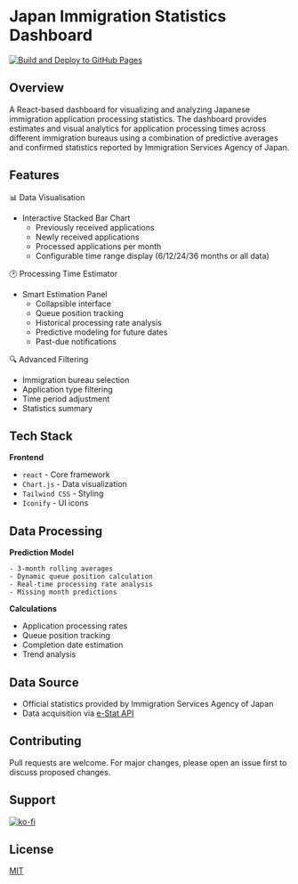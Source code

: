 # Japan Immigration Statistics Dashboard
[![Build and Deploy to GitHub Pages](https://github.com/RetroHazard/JP_Immigration_Dashboard/actions/workflows/build.yaml/badge.svg)](https://github.com/RetroHazard/JP_Immigration_Dashboard/actions/workflows/build.yaml)

## Overview

A React-based dashboard for visualizing and analyzing Japanese immigration application processing statistics. The
dashboard provides estimates and visual analytics for application processing times across different immigration bureaus
using a combination of predictive averages and confirmed statistics reported by Immigration Services Agency of Japan.

## Features

:bar_chart: Data Visualisation

- Interactive Stacked Bar Chart
    + Previously received applications
    + Newly received applications
    + Processed applications per month
    + Configurable time range display (6/12/24/36 months or all data)

:clock2: Processing Time Estimator

- Smart Estimation Panel
    + Collapsible interface
    + Queue position tracking
    + Historical processing rate analysis
    + Predictive modeling for future dates
    + Past-due notifications

:mag: Advanced Filtering

- Immigration bureau selection
- Application type filtering
- Time period adjustment
- Statistics summary

## Tech Stack

**Frontend**

- `react` - Core framework
- `Chart.js` - Data visualization
- `Tailwind CSS` - Styling
- `Iconify` - UI icons

## Data Processing

**Prediction Model**

```
- 3-month rolling averages
- Dynamic queue position calculation
- Real-time processing rate analysis
- Missing month predictions
```

**Calculations**

- Application processing rates
- Queue position tracking
- Completion date estimation
- Trend analysis

## Data Source

- Official statistics provided by Immigration Services Agency of Japan 
- Data acquisition via [e-Stat API](https://www.e-stat.go.jp/)

## Contributing

Pull requests are welcome. For major changes, please open an issue first to discuss proposed changes.

## Support

[![ko-fi](https://ko-fi.com/img/githubbutton_sm.svg)](https://ko-fi.com/L3L51987AN)

## License

[MIT](https://choosealicense.com/licenses/mit/)
